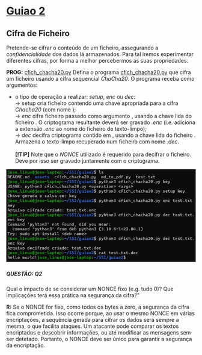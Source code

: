 # [Guiao 2](./assets/guiao2.pdf)

## Cifra de Ficheiro
Pretende-se cifrar o conteúdo de um ficheiro, assegurando a *confidencialidade*
dos dados lá armazenados. Para tal iremos experimentar diferentes cifras, por
forma a melhor percebermos as suas propriedades.


**PROG:** [cfich_chacha20.py](./cfich_chacha20.py)
Defina o programa [cfich_chacha20.py](./cfich_chacha20.py) que cifra um ficheiro usando a cifra
sequencial *ChaCha20*. O programa receba como argumentos:

* o tipo de operação a realizar: *setup*, *enc* ou *dec*:
    <br>
    -> setup *<fkey>* cria ficheiro contendo uma chave apropriada para a cifra
    *Chacha20* (com nome *<fkey>*);
    <br>
    -> *enc* *<fich>* *<fkey>* cifra ficheiro passado como argumento *<fich>*, usando
    a chave lida do ficheiro *<fkey>*. O criptograma resultante deverá ser
    gravado *<fich>.enc* (i.e. adiciona a extensão *.enc* ao nome do ficheiro
    de texto-limpo);
    <br>
    -> *dec <fich> <fkey>* decifra criptograma contido em *<fich>*, usando a chave
    lida do ficheiro *<fkey>*. Armazena o texto-limpo recuperado num ficheiro
    com nome *<fich>.dec*.  
    <br>
    **[!TIP]** Note que o *NONCE* utilizado é requerido para decifrar o ficheiro.
    Deve por isso ser gravado juntamente com o criptograma.
    <br>

![Chacha20_usage](./assets/Chacha20.png)




##### QUESTÃO: Q2 
Qual o impacto de se considerar um NONCE fixo (e.g. tudo 0)?
Que implicações terá essa prática na segurança da cifra?"

**R:** Se o NONCE for fixo, como todos os bytes a zero, a segurança da cifra fica comprometida.
Isso ocorre porque, ao usar o mesmo NONCE em várias encriptações, a sequência gerada para cifrar os dados será sempre a mesma, o que facilita ataques. Um atacante pode comparar os textos encriptados e descobrir informações, ou até modificar as mensagens sem ser detetado.
Portanto, o NONCE deve ser único para garantir a segurança da encriptação.